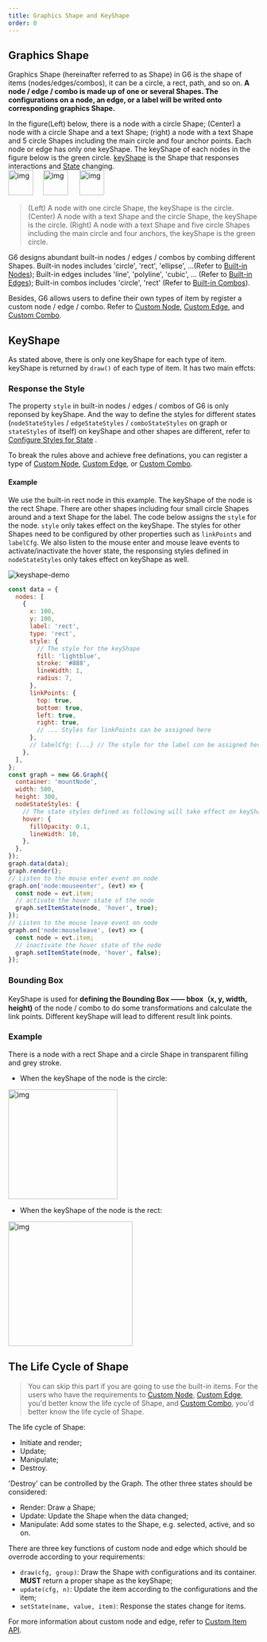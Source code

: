 ```yaml
---
title: Graphics Shape and KeyShape
order: 0
---
```


## Graphics Shape

Graphics Shape (hereinafter referred to as Shape) in G6 is the shape of items (nodes/edges/combos), it can be a circle, a rect, path, and so on. **A node / edge / combo is made up of one or several Shapes. The configurations on a node, an edge, or a label will be writed onto corresponding graphics Shape.**

In the figure(Left) below, there is a node with a circle Shape; (Center) a node with a circle Shape and a text Shape; (right) a node with a text Shape and 5 circle Shapes including the main circle and four anchor points. Each node or edge has only one keyShape. The keyShape of each nodes in the figure below is the green circle. [keyShape](#keyshape) is the Shape that responses interactions and [State](/en/docs/manual/middle/states/state) changing. <br /><img src='https://gw.alipayobjects.com/mdn/rms_f8c6a0/afts/img/A*OcaaTIIu_4cAAAAAAAAAAABkARQnAQ' width=50 alt='img'/>     <img src='https://gw.alipayobjects.com/mdn/rms_f8c6a0/afts/img/A*r5M0Sowd1R8AAAAAAAAAAABkARQnAQ' width=50 alt='img'/>      <img src='https://gw.alipayobjects.com/mdn/rms_f8c6a0/afts/img/A*pHoETad75CIAAAAAAAAAAABkARQnAQ' width=50 alt='img'/>

> (Left) A node with one circle Shape, the keyShape is the circle. (Center) A node with a text Shape and the circle Shape, the keyShape is the circle. (Right) A node with a text Shape and five circle Shapes including the main circle and four anchors, the keyShape is the green circle.

G6 designs abundant built-in nodes / edges / combos by combing different Shapes. Built-in nodes includes 'circle', 'rect', 'ellipse', ...(Refer to [Built-in Nodes](/en/docs/manual/middle/elements/nodes/defaultNode)); Built-in edges includes 'line', 'polyline', 'cubic', ... (Refer to [Built-in Edges](/en/docs/manual/middle/elements/edges/defaultEdge)); Built-in combos includes 'circle', 'rect' (Refer to [Built-in Combos](/en/docs/manual/middle/elements/combos/defaultCombo)).

Besides, G6 allows users to define their own types of item by register a custom node / edge / combo. Refer to [Custom Node](/en/docs/manual/middle/elements/nodes/custom-node), [Custom Edge](/en/docs/manual/middle/elements/edges/custom-edge), and [Custom Combo](/en/docs/manual/middle/elements/combos/custom-combo).

## KeyShape

As stated above, there is only one keyShape for each type of item. keyShape is returned by `draw()` of each type of item. It has two main effcts:

### Response the Style

The property `style` in built-in nodes / edges / combos of G6 is only reponsed by keyShape. And the way to define the styles for different states (`nodeStateStyles` / `edgeStateStyles` / `comboStateStyles` on graph or `stateStyles` of itself) on keyShape and other shapes are different, refer to [Configure Styles for State](/en/docs/manual/middle/states/state#configure-styles-for-state) .

To break the rules above and achieve free definations, you can register a type of [Custom Node](/en/docs/manual/middle/elements/nodes/custom-node), [Custom Edge](/en/docs/manual/middle/elements/edges/custom-edge), or [Custom Combo](/en/docs/manual/middle/elements/combos/custom-combo).

#### Example

We use the built-in rect node in this example. The keyShape of the node is the rect Shape. There are other shapes including four small circle Shapes around and a text Shape for the label. The code below assigns the `style` for the node. `style` only takes effect on the keyShape. The styles for other Shapes need to be configured by other properties such as `linkPoints` and `labelCfg`. We also listen to the mouse enter and mouse leave events to activate/inactivate the hover state, the responsing styles defined in `nodeStateStyles` only takes effect on keyShape as well.

<img src='https://gw.alipayobjects.com/mdn/rms_f8c6a0/afts/img/A*wWckTbi910IAAAAAAAAAAABkARQnAQ' alt='keyshape-demo' with='50'/>

```javascript
const data = {
  nodes: [
    {
      x: 100,
      y: 100,
      label: 'rect',
      type: 'rect',
      style: {
        // The style for the keyShape
        fill: 'lightblue',
        stroke: '#888',
        lineWidth: 1,
        radius: 7,
      },
      linkPoints: {
        top: true,
        bottom: true,
        left: true,
        right: true,
        // ... Styles for linkPoints can be assigned here
      },
      // labelCfg: {...} // The style for the label con be assigned here
    },
  ],
};
const graph = new G6.Graph({
  container: 'mountNode',
  width: 500,
  height: 300,
  nodeStateStyles: {
    // The state styles defined as following will take effect on keyShape only. To define state styles on other shapes, refer to the link Configure Styles for State above
    hover: {
      fillOpacity: 0.1,
      lineWidth: 10,
    },
  },
});
graph.data(data);
graph.render();
// Listen to the mouse enter event on node
graph.on('node:mouseenter', (evt) => {
  const node = evt.item;
  // activate the hover state of the node
  graph.setItemState(node, 'hover', true);
});
// Listen to the mouse leave event on node
graph.on('node:mouseleave', (evt) => {
  const node = evt.item;
  // inactivate the hover state of the node
  graph.setItemState(node, 'hover', false);
});
```

### Bounding Box

KeyShape is used for **defining the Bounding Box —— bbox（x, y, width, height)** of the node / combo to do some transformations and calculate the link points. Different keyShape will lead to different result link points.

### Example 

There is a node with a rect Shape and a circle Shape in transparent filling and grey stroke.

- When the keyShape of the node is the circle:

<img src='https://gw.alipayobjects.com/mdn/rms_f8c6a0/afts/img/A*CY7cSaMs4U0AAAAAAAAAAABkARQnAQ' width=220 alt='img'/>

- When the keyShape of the node is the rect:

<img src='https://gw.alipayobjects.com/mdn/rms_f8c6a0/afts/img/A*upWTQLTvxGEAAAAAAAAAAABkARQnAQ' width=250 alt='img'/>

## The Life Cycle of Shape

> You can skip this part if you are going to use the built-in items. For the users who have the requirements to [Custom Node](/en/docs/manual/middle/elements/nodes/custom-node), [Custom Edge](/en/docs/manual/middle/elements/edges/custom-edge), you'd better know the life cycle of Shape, and [Custom Combo](/en/docs/manual/middle/elements/combos/custom-combo), you'd better know the life cycle of Shape.

The life cycle of Shape:

- Initiate and render;
- Update;
- Manipulate;
- Destroy.

'Destroy' can be controlled by the Graph. The other three states should be considered:

- Render: Draw a Shape;
- Update: Update the Shape when the data changed;
- Manipulate: Add some states to the Shape, e.g. selected, active, and so on.

There are three key functions of custom node and edge which should be overrode according to your requirements:

- `draw(cfg, group)`: Draw the Shape with configurations and its container. **MUST** return a proper shape as the keyShape;
- `update(cfg, n)`: Update the item according to the configurations and the item;
- `setState(name, value, item)`: Response the states change for items.

For more information about custom node and edge, refer to [Custom Item API](/en/docs/api/registerItem).
